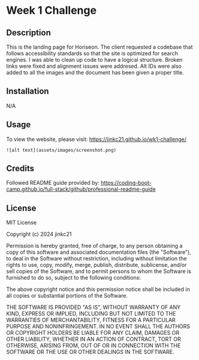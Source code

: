 # Week 1 Challenge

## Description

This is the landing page for Horiseon. The client requested a codebase that follows accessibility standards so that the site is optimized for search engines. I was able to clean up code to have a logical structure. Broken links were fixed and alignment issues were addresed. Alt IDs were also added to all the images and the document has been given a proper title.

## Installation

N/A

## Usage

To view the website, please visit: https://jinkc21.github.io/wk1-challenge/

    ![alt text](assets/images/screenshot.png)
   

## Credits

Followed README guide provided by: https://coding-boot-camp.github.io/full-stack/github/professional-readme-guide

## License

MIT License

Copyright (c) 2024 jinkc21

Permission is hereby granted, free of charge, to any person obtaining a copy
of this software and associated documentation files (the "Software"), to deal
in the Software without restriction, including without limitation the rights
to use, copy, modify, merge, publish, distribute, sublicense, and/or sell
copies of the Software, and to permit persons to whom the Software is
furnished to do so, subject to the following conditions:

The above copyright notice and this permission notice shall be included in all
copies or substantial portions of the Software.

THE SOFTWARE IS PROVIDED "AS IS", WITHOUT WARRANTY OF ANY KIND, EXPRESS OR
IMPLIED, INCLUDING BUT NOT LIMITED TO THE WARRANTIES OF MERCHANTABILITY,
FITNESS FOR A PARTICULAR PURPOSE AND NONINFRINGEMENT. IN NO EVENT SHALL THE
AUTHORS OR COPYRIGHT HOLDERS BE LIABLE FOR ANY CLAIM, DAMAGES OR OTHER
LIABILITY, WHETHER IN AN ACTION OF CONTRACT, TORT OR OTHERWISE, ARISING FROM,
OUT OF OR IN CONNECTION WITH THE SOFTWARE OR THE USE OR OTHER DEALINGS IN THE
SOFTWARE.

